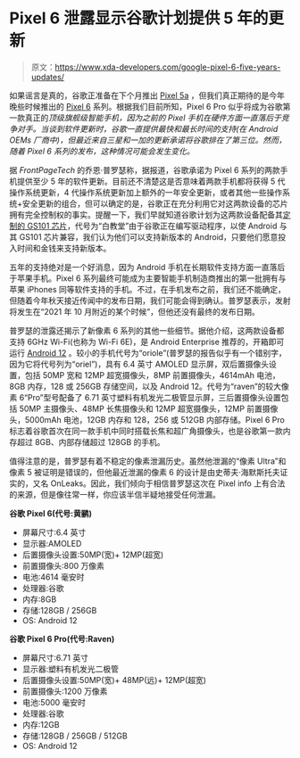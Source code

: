 # Pixel 6 泄露显示谷歌计划提供 5 年的更新

> 原文：<https://www.xda-developers.com/google-pixel-6-five-years-updates/>

如果谣言是真的，谷歌正准备在下个月推出 [Pixel 5a](https://www.xda-developers.com/google-pixel-5a-fcc/) ，但我们真正期待的是今年晚些时候推出的 [Pixel 6](https://www.xda-developers.com/google-pixel-6/) 系列。根据我们目前所知，Pixel 6 Pro 似乎将成为谷歌第一款真正的*顶级旗舰级智能手机，因为之前的 Pixel 手机在硬件方面一直落后于竞争对手。当谈到软件更新时，谷歌一直提供最快和最长时间的支持(在 Android OEMs 厂商中)，但最近来自三星和一加的更新承诺将谷歌排在了第三位。然而，随着 Pixel 6 系列的发布，这种情况可能会发生变化。*

据 *FrontPageTech* 的乔恩·普罗瑟称，据报道，谷歌承诺为 Pixel 6 系列的两款手机提供至少 5 年的软件更新。目前还不清楚这是否意味着两款手机都将获得 5 代操作系统更新，4 代操作系统更新加上额外的一年安全更新，或者其他一些操作系统+安全更新的组合，但可以确定的是，谷歌正在充分利用它对这两款设备的芯片拥有完全控制权的事实。提醒一下，我们早就知道谷歌计划为这两款设备配备其[定制的 GS101 芯片](https://www.xda-developers.com/google-pixel-6-gs101-whitechapel-aosp/)，代号为“白教堂”由于谷歌正在编写驱动程序，以使 Android 与其 GS101 芯片兼容，我们认为他们可以支持新版本的 Android，只要他们愿意投入时间和金钱来支持新版本。

五年的支持绝对是一个好消息，因为 Android 手机在长期软件支持方面一直落后于苹果手机。Pixel 6 系列最终可能成为主要智能手机制造商推出的第一批拥有与苹果 iPhones 同等软件支持的手机。不过，在手机发布之前，我们还不能确定，但随着今年秋天接近传闻中的发布日期，我们可能会得到确认。普罗瑟表示，发射将发生在“2021 年 10 月附近的某个时候”，但他还没有最终的发布日期。

普罗瑟的泄露还揭示了新像素 6 系列的其他一些细节。据他介绍，这两款设备都支持 6GHz Wi-Fi(也称为 Wi-Fi 6E)，是 Android Enterprise 推荐的，开箱即可运行 [Android 12](https://www.xda-developers.com/android-12/) 。较小的手机代号为“oriole”(普罗瑟的报告似乎有一个错别字，因为它将代号列为“oriel”)，具有 6.4 英寸 AMOLED 显示屏，双后置摄像头设置，包括 50MP 宽和 12MP 超宽摄像头，8MP 前置摄像头，4614mAh 电池，8GB 内存，128 或 256GB 存储空间，以及 Android 12。代号为“raven”的较大像素 6“Pro”型号配备了 6.71 英寸塑料有机发光二极管显示屏，三后置摄像头设置包括 50MP 主摄像头、48MP 长焦摄像头和 12MP 超宽摄像头，12MP 前置摄像头，5000mAh 电池，12GB 内存和 128，256 或 512GB 内部存储。Pixel 6 Pro 标志着谷歌首次在同一款手机中同时搭载长焦和超广角摄像头，也是谷歌第一款内存超过 8GB、内部存储超过 128GB 的手机。

值得注意的是，普罗瑟有着不稳定的像素泄漏历史。虽然他泄漏的“像素 Ultra”和像素 5 被证明是错误的，但他最近泄漏的像素 6 的设计是由史蒂夫·海默斯托夫证实的，又名 OnLeaks。因此，我们倾向于相信普罗瑟这次在 Pixel info 上有合法的来源，但是像往常一样，你应该半信半疑地接受任何泄漏。

**谷歌 Pixel 6(代号:黄鹂)**

*   屏幕尺寸:6.4 英寸
*   显示器:AMOLED
*   后置摄像头设置:50MP(宽)+ 12MP(超宽)
*   前置摄像头:800 万像素
*   电池:4614 毫安时
*   处理器:谷歌
*   内存:8GB
*   存储:128GB / 256GB
*   OS: Android 12

**谷歌 Pixel 6 Pro(代号:Raven)**

*   屏幕尺寸:6.71 英寸
*   显示器:塑料有机发光二极管
*   后置摄像头设置:50MP(宽)+ 48MP(远)+ 12MP(超宽)
*   前置摄像头:1200 万像素
*   电池:5000 毫安时
*   处理器:谷歌
*   内存:12GB
*   存储:128GB / 256GB / 512GB
*   OS: Android 12